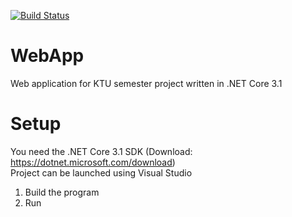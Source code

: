 [![Build Status](https://dev.azure.com/gablau3/gablau3/_apis/build/status/KamandaX.WebApp?branchName=master)](https://dev.azure.com/gablau3/gablau3/_build/latest?definitionId=2&branchName=master)
# WebApp
Web application for KTU semester project written in .NET Core 3.1
# Setup
You need the .NET Core 3.1 SDK (Download: https://dotnet.microsoft.com/download)  
Project can be launched using Visual Studio
1. Build the program
2. Run
